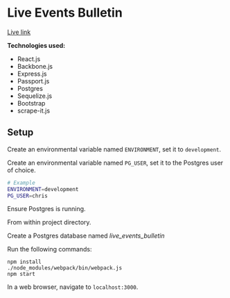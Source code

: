# Live Events Bulletin

[Live link][live_events_bulletin]

[live_events_bulletin]: https://live-events-bulletin.herokuapp.com/login

**Technologies used:**
- React.js
- Backbone.js
- Express.js
- Passport.js
- Postgres
- Sequelize.js
- Bootstrap
- scrape-it.js

## Setup

Create an environmental variable named `ENVIRONMENT`, set it to `development`.

Create an environmental variable named `PG_USER`, set it to the Postgres user of choice.

```bash
# Example
ENVIRONMENT=development
PG_USER=chris
```

Ensure Postgres is running.

From within project directory.

Create a Postgres database named *live_events_bulletin*

Run the following commands:

```
npm install
./node_modules/webpack/bin/webpack.js
npm start
````

In a web browser, navigate to `localhost:3000`.

